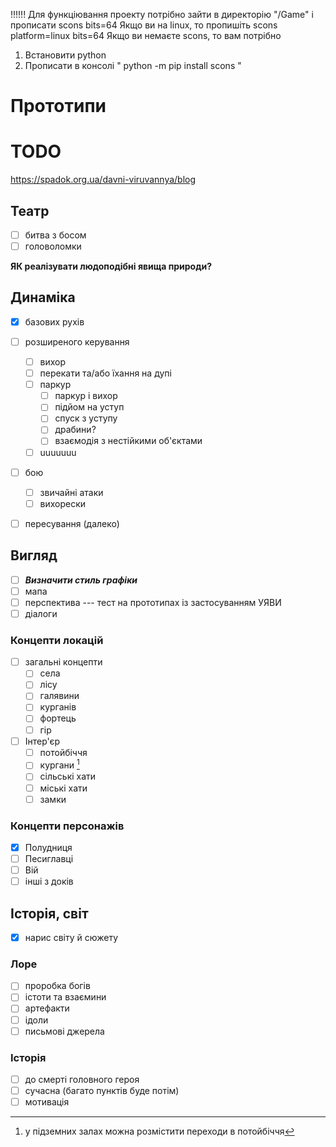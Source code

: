 !!!!!!
Для функціювання проекту потрібно зайти в директорію "/Game" і прописати scons bits=64
Якщо ви на linux, то пропишіть scons platform=linux bits=64
Якщо ви немаєте scons, то вам потрібно
1. Встановити python
2. Прописати в консолі " python -m pip install scons "

# Прототипи
# TODO

https://spadok.org.ua/davni-viruvannya/blog

## Театр
- [ ] битва з босом
- [ ] головоломки

**ЯК реалізувати людоподібні явища природи?**

## Динаміка

- [x] базових рухів

- [ ] розширеного керування
	- [ ] вихор
	- [ ] перекати та/або їхання на дупі
	- [ ] паркур
		- [ ] паркур і вихор
		- [ ] підйом на уступ
		- [ ] спуск з уступу
		- [ ] драбини?
		- [ ] взаємодія з нестійкими об'єктами
	- [ ] uuuuuuu

- [ ] бою
	- [ ] звичайні атаки
	- [ ] вихорески

- [ ] пересування (далеко)

## Вигляд

- [ ] ***Визначити стиль графіки***
- [ ] мапа
- [ ] перспектива --- тест на прототипах із застосуванням УЯВИ
- [ ] діалоги

### Концепти локацій

- [ ] загальні концепти
	- [ ] села
	- [ ] лісу
	- [ ] галявини
	- [ ] курганів
	- [ ] фортець
	- [ ] гір

- [ ] Інтер'єр
	- [ ] потойбіччя
	- [ ] кургани [^fn]
	- [ ] сільські хати
	- [ ] міські хати
	- [ ] замки

[^fn]: у підземних залах можна розмістити переходи в потойбіччя

### Концепти персонажів

- [x] Полудниця
- [ ] Песиглавці
- [ ] Вій
- [ ] інші з доків

## Історія, світ

- [x] нарис світу й сюжету

### Лоре

- [ ] проробка богів
- [ ] істоти та взаємини
- [ ] артефакти
- [ ] ідоли
- [ ] письмові джерела

### Історія

- [ ] до смерті головного героя
- [ ] сучасна (багато пунктів буде потім)
- [ ] мотивація
